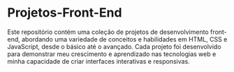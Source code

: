 # Projetos-Front-End
Este repositório contém uma coleção de projetos de desenvolvimento front-end, abordando uma variedade de conceitos e habilidades em HTML, CSS e JavaScript, desde o básico até o avançado. Cada projeto foi desenvolvido para demonstrar meu crescimento e aprendizado nas tecnologias web e minha capacidade de criar interfaces interativas e responsivas.
